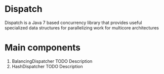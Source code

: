 # Dispatch
Dispatch is a Java 7 based concurrency library that provides useful specialized data structures for parallelizing work for multicore architectures

# Main components
1. BalancingDispatcher
TODO Description
2. HashDispatcher
TODO Description
